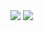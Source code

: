 
<div style="height: 100px">
  <img src="https://github-readme-stats.vercel.app/api/top-langs/?username=grodrigues-dev&layout=compact">
  <img src="https://github-readme-stats.vercel.app/api?username=grodrigues-dev">
</div>
<!--
**grodrigues-dev/grodrigues-dev** is a ✨ _special_ ✨ repository because its `README.md` (this file) appears on your GitHub profile.

Here are some ideas to get you started:

- 🔭 I’m currently working on ...
- 🌱 I’m currently learning ...
- 👯 I’m looking to collaborate on ...
- 🤔 I’m looking for help with ...
- 💬 Ask me about ...
- 📫 How to reach me: ...
- 😄 Pronouns: ...
- ⚡ Fun fact: ...
-->
